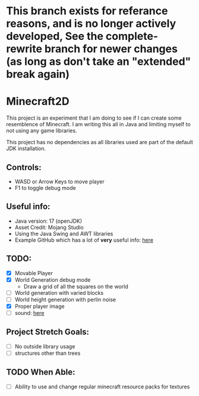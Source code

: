 # This branch exists for referance reasons, and is no longer actively developed, See the complete-rewrite branch for newer changes (as long as don't take an "extended" break again)

# Minecraft2D

This project is an experiment that I am doing to see if I can create some resemblence of Minecraft. I am writing this
all in Java and limiting myself to not using any game libraries.

This project has no dependencies as all libraries used are part of the default JDK installation.

## Controls:
- WASD or Arrow Keys to move player
- F1 to toggle debug mode

## Useful info:

- Java version: 17 (openJDK)
- Asset Credit: Mojang Studio
- Using the Java Swing and AWT libraries
- Example GitHub which has a lot of **very** useful
  info: [here](https://github.com/learncodebygaming/java_2d_game/blob/master/Board.java)

## TODO:

- [x] Movable Player
- [x] World Generation debug mode
    - Draw a grid of all the squares on the world
- [ ] World generation with varied blocks
- [ ] World height generation with perlin noise
- [x] Proper player image
- [ ] sound: [here](https://stackoverflow.com/questions/577724/trouble-playing-wav-in-java/577926#577926)

## Project Stretch Goals:

- [ ] No outside library usage
- [ ] structures other than trees

## TODO When Able:
- [ ] Ability to use and change regular minecraft resource packs for textures
